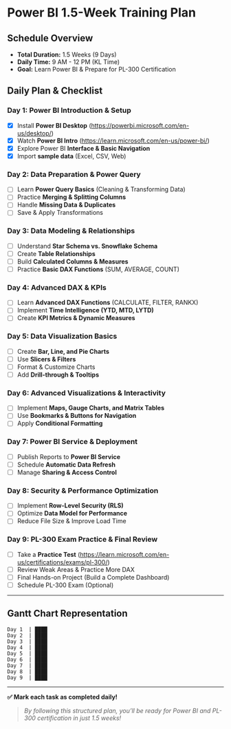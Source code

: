 # Power BI 1.5-Week Training Plan

## **Schedule Overview**
- **Total Duration:** 1.5 Weeks (9 Days)
- **Daily Time:** 9 AM - 12 PM (KL Time)
- **Goal:** Learn Power BI & Prepare for PL-300 Certification

## **Daily Plan & Checklist**

### **Day 1: Power BI Introduction & Setup**
- [x] Install **Power BI Desktop** (https://powerbi.microsoft.com/en-us/desktop/)
- [x] Watch **Power BI Intro** (https://learn.microsoft.com/en-us/power-bi/)
- [x] Explore Power BI **Interface & Basic Navigation**
- [x] Import **sample data** (Excel, CSV, Web)

### **Day 2: Data Preparation & Power Query**
- [ ] Learn **Power Query Basics** (Cleaning & Transforming Data)
- [ ] Practice **Merging & Splitting Columns**
- [ ] Handle **Missing Data & Duplicates**
- [ ] Save & Apply Transformations

### **Day 3: Data Modeling & Relationships**
- [ ] Understand **Star Schema vs. Snowflake Schema**
- [ ] Create **Table Relationships**
- [ ] Build **Calculated Columns & Measures**
- [ ] Practice **Basic DAX Functions** (SUM, AVERAGE, COUNT)

### **Day 4: Advanced DAX & KPIs**
- [ ] Learn **Advanced DAX Functions** (CALCULATE, FILTER, RANKX)
- [ ] Implement **Time Intelligence (YTD, MTD, LYTD)**
- [ ] Create **KPI Metrics & Dynamic Measures**

### **Day 5: Data Visualization Basics**
- [ ] Create **Bar, Line, and Pie Charts**
- [ ] Use **Slicers & Filters**
- [ ] Format & Customize Charts
- [ ] Add **Drill-through & Tooltips**

### **Day 6: Advanced Visualizations & Interactivity**
- [ ] Implement **Maps, Gauge Charts, and Matrix Tables**
- [ ] Use **Bookmarks & Buttons for Navigation**
- [ ] Apply **Conditional Formatting**

### **Day 7: Power BI Service & Deployment**
- [ ] Publish Reports to **Power BI Service**
- [ ] Schedule **Automatic Data Refresh**
- [ ] Manage **Sharing & Access Control**

### **Day 8: Security & Performance Optimization**
- [ ] Implement **Row-Level Security (RLS)**
- [ ] Optimize **Data Model for Performance**
- [ ] Reduce File Size & Improve Load Time

### **Day 9: PL-300 Exam Practice & Final Review**
- [ ] Take a **Practice Test** (https://learn.microsoft.com/en-us/certifications/exams/pl-300/)
- [ ] Review Weak Areas & Practice More DAX
- [ ] Final Hands-on Project (Build a Complete Dashboard)
- [ ] Schedule PL-300 Exam (Optional)

---

## **Gantt Chart Representation**
```plaintext
Day 1  | ████
Day 2  | ████
Day 3  | ████
Day 4  | ████
Day 5  | ████
Day 6  | ████
Day 7  | ████
Day 8  | ████
Day 9  | ████
```

---
**✅ Mark each task as completed daily!**

> _By following this structured plan, you’ll be ready for Power BI and PL-300 certification in just 1.5 weeks!_
